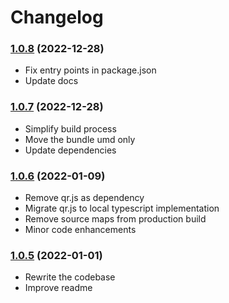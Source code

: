 # Changelog

### [1.0.8](https://github.com/devme/react-qr-code/compare/v1.0.7...v1.0.8) (2022-12-28)
- Fix entry points in package.json
- Update docs

### [1.0.7](https://github.com/devme/react-qr-code/compare/v1.0.6...v1.0.7) (2022-12-28)
- Simplify build process
- Move the bundle umd only
- Update dependencies

### [1.0.6](https://github.com/devme/react-qr-code/compare/v1.0.5...v1.0.6) (2022-01-09)
- Remove qr.js as dependency
- Migrate qr.js to local typescript implementation
- Remove source maps from production build
- Minor code enhancements

### [1.0.5](https://github.com/devme/react-qr-code/compare/v1.0.3...v1.0.5) (2022-01-01)
- Rewrite the codebase
- Improve readme
